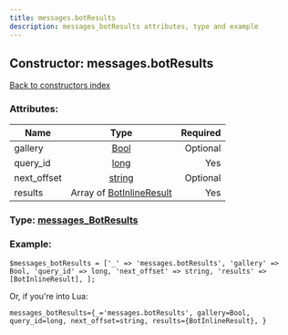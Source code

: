 ```yaml
---
title: messages.botResults
description: messages_botResults attributes, type and example
---
```

## Constructor: messages.botResults  
[Back to constructors index](index.md)



### Attributes:

| Name     |    Type       | Required |
|----------|:-------------:|---------:|
|gallery|[Bool](../types/Bool.md) | Optional|
|query\_id|[long](../types/long.md) | Yes|
|next\_offset|[string](../types/string.md) | Optional|
|results|Array of [BotInlineResult](../types/BotInlineResult.md) | Yes|



### Type: [messages\_BotResults](../types/messages_BotResults.md)


### Example:

```
$messages_botResults = ['_' => 'messages.botResults', 'gallery' => Bool, 'query_id' => long, 'next_offset' => string, 'results' => [BotInlineResult], ];
```  

Or, if you're into Lua:  


```
messages_botResults={_='messages.botResults', gallery=Bool, query_id=long, next_offset=string, results={BotInlineResult}, }

```


